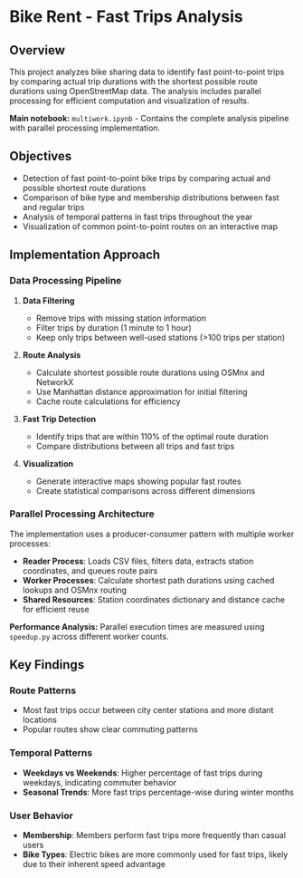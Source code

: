 # Bike Rent - Fast Trips Analysis

## Overview
This project analyzes bike sharing data to identify fast point-to-point trips by comparing actual trip durations with the shortest possible route durations using OpenStreetMap data. The analysis includes parallel processing for efficient computation and visualization of results.

**Main notebook:** `multiwork.ipynb` - Contains the complete analysis pipeline with parallel processing implementation.

## Objectives
- Detection of fast point-to-point bike trips by comparing actual and possible shortest route durations
- Comparison of bike type and membership distributions between fast and regular trips
- Analysis of temporal patterns in fast trips throughout the year
- Visualization of common point-to-point routes on an interactive map

## Implementation Approach

### Data Processing Pipeline
1. **Data Filtering**
   - Remove trips with missing station information
   - Filter trips by duration (1 minute to 1 hour)
   - Keep only trips between well-used stations (>100 trips per station)

2. **Route Analysis**
   - Calculate shortest possible route durations using OSMnx and NetworkX
   - Use Manhattan distance approximation for initial filtering
   - Cache route calculations for efficiency

3. **Fast Trip Detection**
   - Identify trips that are within 110% of the optimal route duration
   - Compare distributions between all trips and fast trips

4. **Visualization**
   - Generate interactive maps showing popular fast routes
   - Create statistical comparisons across different dimensions

### Parallel Processing Architecture

The implementation uses a producer-consumer pattern with multiple worker processes:

- **Reader Process**: Loads CSV files, filters data, extracts station coordinates, and queues route pairs
- **Worker Processes**: Calculate shortest path durations using cached lookups and OSMnx routing
- **Shared Resources**: Station coordinates dictionary and distance cache for efficient reuse

**Performance Analysis:** Parallel execution times are measured using `speedup.py` across different worker counts.

## Key Findings

### Route Patterns
- Most fast trips occur between city center stations and more distant locations
- Popular routes show clear commuting patterns

### Temporal Patterns
- **Weekdays vs Weekends**: Higher percentage of fast trips during weekdays, indicating commuter behavior
- **Seasonal Trends**: More fast trips percentage-wise during winter months

### User Behavior
- **Membership**: Members perform fast trips more frequently than casual users
- **Bike Types**: Electric bikes are more commonly used for fast trips, likely due to their inherent speed advantage
